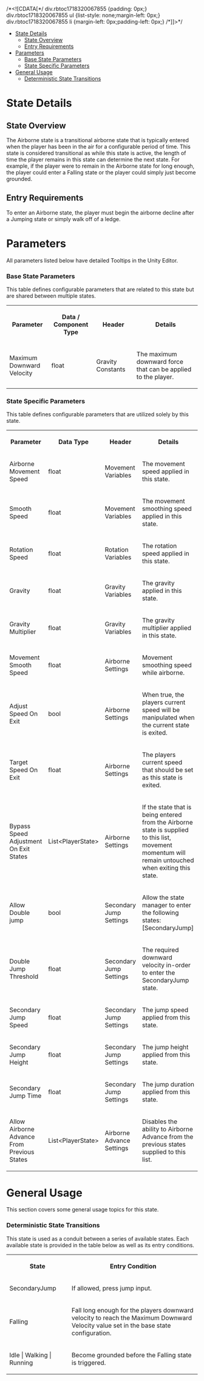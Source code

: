 /\*<!\[CDATA\[\*/ div.rbtoc1718320067855 {padding: 0px;} div.rbtoc1718320067855 ul {list-style: none;margin-left: 0px;} div.rbtoc1718320067855 li {margin-left: 0px;padding-left: 0px;} /\*\]\]>\*/

*   [State Details](#AirborneState-StateDetails)
    *   [State Overview](#AirborneState-StateOverview)
    *   [Entry Requirements](#AirborneState-EntryRequirements)
*   [Parameters](#AirborneState-Parameters)
    *   [Base State Parameters](#AirborneState-BaseStateParameters)
    *   [State Specific Parameters](#AirborneState-StateSpecificParameters)
*   [General Usage](#AirborneState-GeneralUsage)
    *   [Deterministic State Transitions](#AirborneState-DeterministicStateTransitions)

State Details
=============

State Overview
--------------

The Airborne state is a transitional airborne state that is typically entered when the player has been in the air for a configurable period of time. This state is considered transitional as while this state is active, the length of time the player remains in this state can determine the next state. For example, if the player were to remain in the Airborne state for long enough, the player could enter a Falling state or the player could simply just become grounded.

Entry Requirements
------------------

To enter an Airborne state, the player must begin the airborne decline after a Jumping state or simply walk off of a ledge.

Parameters
==========

All parameters listed below have detailed Tooltips in the Unity Editor.

### Base State Parameters

This table defines configurable parameters that are related to this state but are shared between multiple states.

<table data-table-width="1382" data-layout="default" data-local-id="91bc1842-2562-4fbe-9df1-a0d91a60282b" class="confluenceTable"><colgroup><col style="width: 219.0px;"><col style="width: 202.0px;"><col style="width: 214.0px;"><col style="width: 747.0px;"></colgroup><tbody><tr><th class="confluenceTh"><p><strong>Parameter</strong></p></th><th class="confluenceTh"><p><strong>Data / Component Type</strong></p></th><th class="confluenceTh"><p><strong>Header</strong></p></th><th class="confluenceTh"><p><strong>Details</strong></p></th></tr><tr><td class="confluenceTd"><p>Maximum Downward Velocity</p></td><td class="confluenceTd"><p>float</p></td><td class="confluenceTd"><p>Gravity Constants</p></td><td class="confluenceTd"><p>The maximum downward force that can be applied to the player.</p></td></tr></tbody></table>

### State Specific Parameters

This table defines configurable parameters that are utilized solely by this state.

<table data-table-width="1382" data-layout="default" data-local-id="42844ded-fd04-45a2-9151-655070fb6892" class="confluenceTable"><colgroup><col style="width: 220.0px;"><col style="width: 144.0px;"><col style="width: 200.0px;"><col style="width: 818.0px;"></colgroup><tbody><tr><th class="confluenceTh"><p><strong>Parameter</strong></p></th><th class="confluenceTh"><p><strong>Data Type</strong></p></th><th class="confluenceTh"><p><strong>Header</strong></p></th><th class="confluenceTh"><p><strong>Details</strong></p></th></tr><tr><td class="confluenceTd"><p>Airborne Movement Speed</p></td><td class="confluenceTd"><p>float</p></td><td class="confluenceTd"><p>Movement Variables</p></td><td class="confluenceTd"><p>The movement speed applied in this state.</p></td></tr><tr><td class="confluenceTd"><p>Smooth Speed</p></td><td class="confluenceTd"><p>float</p></td><td class="confluenceTd"><p>Movement Variables</p></td><td class="confluenceTd"><p>The movement smoothing speed applied in this state.</p></td></tr><tr><td class="confluenceTd"><p>Rotation Speed</p></td><td class="confluenceTd"><p>float</p></td><td class="confluenceTd"><p>Rotation Variables</p></td><td class="confluenceTd"><p>The rotation speed applied in this state.</p></td></tr><tr><td class="confluenceTd"><p>Gravity</p></td><td class="confluenceTd"><p>float</p></td><td class="confluenceTd"><p>Gravity Variables</p></td><td class="confluenceTd"><p>The gravity applied in this state.</p></td></tr><tr><td class="confluenceTd"><p>Gravity Multiplier</p></td><td class="confluenceTd"><p>float</p></td><td class="confluenceTd"><p>Gravity Variables</p></td><td class="confluenceTd"><p>The gravity multiplier applied in this state.</p></td></tr><tr><td class="confluenceTd"><p>Movement Smooth Speed</p></td><td class="confluenceTd"><p>float</p></td><td class="confluenceTd"><p>Airborne Settings</p></td><td class="confluenceTd"><p>Movement smoothing speed while airborne.</p></td></tr><tr><td class="confluenceTd"><p>Adjust Speed On Exit</p></td><td class="confluenceTd"><p>bool</p></td><td class="confluenceTd"><p>Airborne Settings</p></td><td class="confluenceTd"><p>When true, the players current speed will be manipulated when the current state is exited.</p></td></tr><tr><td class="confluenceTd"><p>Target Speed On Exit</p></td><td class="confluenceTd"><p>float</p></td><td class="confluenceTd"><p>Airborne Settings</p></td><td class="confluenceTd"><p>The players current speed that should be set as this state is exited.</p></td></tr><tr><td class="confluenceTd"><p>Bypass Speed Adjustment On Exit States</p></td><td class="confluenceTd"><p>List&lt;PlayerState&gt;</p></td><td class="confluenceTd"><p>Airborne Settings</p></td><td class="confluenceTd"><p>If the state that is being entered from the Airborne state is supplied to this list, movement momentum will remain untouched when exiting this state.</p></td></tr><tr><td class="confluenceTd"><p>Allow Double jump</p></td><td class="confluenceTd"><p>bool</p></td><td class="confluenceTd"><p>Secondary Jump Settings</p></td><td class="confluenceTd"><p>Allow the state manager to enter the following states: [SecondaryJump]</p></td></tr><tr><td class="confluenceTd"><p>Double Jump Threshold</p></td><td class="confluenceTd"><p>float</p></td><td class="confluenceTd"><p>Secondary Jump Settings</p></td><td class="confluenceTd"><p>The required downward velocity in-order to enter the SecondaryJump state.</p></td></tr><tr><td class="confluenceTd"><p>Secondary Jump Speed</p></td><td class="confluenceTd"><p>float</p></td><td class="confluenceTd"><p>Secondary Jump Settings</p></td><td class="confluenceTd"><p>The jump speed applied from this state.</p></td></tr><tr><td class="confluenceTd"><p>Secondary Jump Height</p></td><td class="confluenceTd"><p>float</p></td><td class="confluenceTd"><p>Secondary Jump Settings</p></td><td class="confluenceTd"><p>The jump height applied from this state.</p></td></tr><tr><td class="confluenceTd"><p>Secondary Jump Time</p></td><td class="confluenceTd"><p>float</p></td><td class="confluenceTd"><p>Secondary Jump Settings</p></td><td class="confluenceTd"><p>The jump duration applied from this state.</p></td></tr><tr><td class="confluenceTd"><p>Allow Airborne Advance From Previous States</p></td><td class="confluenceTd"><p>List&lt;PlayerState&gt;</p></td><td class="confluenceTd"><p>Airborne Advance Settings</p></td><td class="confluenceTd"><p>Disables the ability to Airborne Advance from the previous states supplied to this list.</p></td></tr></tbody></table>

General Usage
=============

This section covers some general usage topics for this state.

### Deterministic State Transitions

This state is used as a conduit between a series of available states. Each available state is provided in the table below as well as its entry conditions.

<table data-table-width="760" data-layout="default" data-local-id="5fbb2fba-8a42-407d-bb0f-d9dba059f435" class="confluenceTable"><colgroup><col style="width: 190.0px;"><col style="width: 568.0px;"></colgroup><tbody><tr><th class="confluenceTh"><p><strong>State</strong></p></th><th class="confluenceTh"><p><strong>Entry Condition</strong></p></th></tr><tr><td class="confluenceTd"><p>SecondaryJump</p></td><td class="confluenceTd"><p>If allowed, press jump input.</p></td></tr><tr><td class="confluenceTd"><p>Falling</p></td><td class="confluenceTd"><p>Fall long enough for the players downward velocity to reach the Maximum Downward Velocity value set in the base state configuration.</p></td></tr><tr><td class="confluenceTd"><p>Idle | Walking | Running</p></td><td class="confluenceTd"><p>Become grounded before the Falling state is triggered.</p></td></tr></tbody></table>